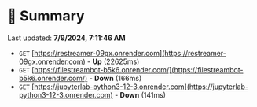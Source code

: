 # 📖 Summary
Last updated: **7/9/2024, 7:11:46 AM**

- `GET` [https://restreamer-09gx.onrender.com](https://restreamer-09gx.onrender.com) - **Up** (22625ms)
- `GET` [https://filestreambot-b5k6.onrender.com/](https://filestreambot-b5k6.onrender.com/) - **Down** (166ms)
- `GET` [https://jupyterlab-python3-12-3.onrender.com](https://jupyterlab-python3-12-3.onrender.com) - **Down** (141ms)
